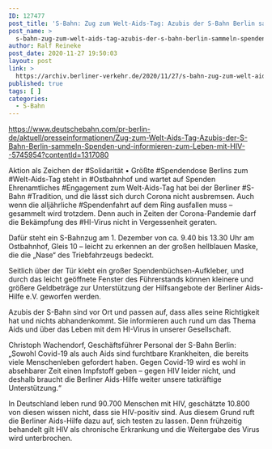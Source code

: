 ```yaml
---
ID: 127477
post_title: 'S-Bahn: Zug zum Welt-Aids-Tag: Azubis der S-Bahn Berlin sammeln Spenden und informieren zum Leben mit HIV Aktion als Zeichen der Solidarität aus DB'
post_name: >
  s-bahn-zug-zum-welt-aids-tag-azubis-der-s-bahn-berlin-sammeln-spenden-und-informieren-zum-leben-mit-hiv-aktion-als-zeichen-der-solidaritaet-aus-db
author: Ralf Reineke
post_date: 2020-11-27 19:50:03
layout: post
link: >
  https://archiv.berliner-verkehr.de/2020/11/27/s-bahn-zug-zum-welt-aids-tag-azubis-der-s-bahn-berlin-sammeln-spenden-und-informieren-zum-leben-mit-hiv-aktion-als-zeichen-der-solidaritaet-aus-db/
published: true
tags: [ ]
categories:
  - S-Bahn
---
```

https://www.deutschebahn.com/pr-berlin-de/aktuell/presseinformationen/Zug-zum-Welt-Aids-Tag-Azubis-der-S-Bahn-Berlin-sammeln-Spenden-und-informieren-zum-Leben-mit-HIV--5745954?contentId=1317080

Aktion als Zeichen der #Solidarität • Größte #Spendendose Berlins zum #Welt-Aids-Tag steht in #Ostbahnhof und wartet auf Spenden
Ehrenamtliches #Engagement zum Welt-Aids-Tag hat bei der Berliner #S-Bahn #Tradition, und die lässt sich durch Corona nicht ausbremsen. Auch wenn die alljährliche #Spendenfahrt auf dem Ring
ausfallen muss – gesammelt wird trotzdem. Denn auch in Zeiten der Corona-Pandemie darf die Bekämpfung des #HI-Virus nicht in Vergessenheit geraten.

Dafür steht ein S-Bahnzug am 1. Dezember von ca. 9.40 bis 13.30 Uhr am Ostbahnhof, Gleis 10 – leicht zu erkennen an der großen hellblauen Maske, die die „Nase“ des Triebfahrzeugs bedeckt.

Seitlich über der Tür klebt ein großer Spendenbüchsen-Aufkleber, und durch das leicht geöffnete Fenster des Führerstands können kleinere und größere Geldbeträge zur Unterstützung der Hilfsangebote der Berliner Aids-Hilfe e.V. geworfen werden.

Azubis der S-Bahn sind vor Ort und passen auf, dass alles seine Richtigkeit hat und nichts abhandenkommt. Sie informieren auch rund um das Thema Aids und über das Leben mit dem HI-Virus in unserer Gesellschaft.

Christoph Wachendorf, Geschäftsführer Personal der S-Bahn Berlin: „Sowohl Covid-19 als auch Aids sind furchtbare Krankheiten, die bereits viele Menschenleben gefordert haben. Gegen Covid-19 wird es wohl in absehbarer Zeit einen Impfstoff geben – gegen HIV leider nicht, und deshalb braucht die Berliner Aids-Hilfe weiter unsere tatkräftige Unterstützung.“

In Deutschland leben rund 90.700 Menschen mit HIV, geschätzte 10.800 von diesen wissen nicht, dass sie HIV-positiv sind. Aus diesem Grund ruft die Berliner Aids-Hilfe dazu auf, sich testen zu lassen. Denn frühzeitig behandelt gilt HIV als chronische Erkrankung und die Weitergabe des Virus wird unterbrochen.